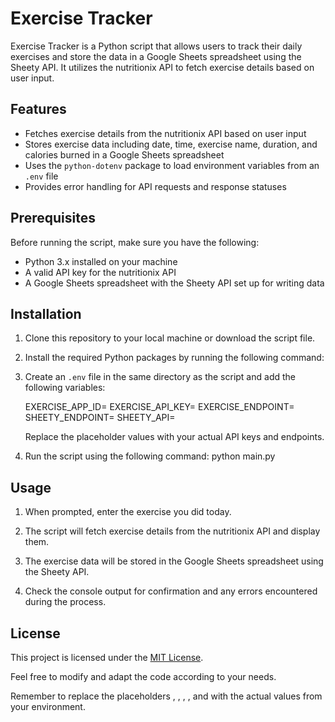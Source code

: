 # Exercise Tracker

Exercise Tracker is a Python script that allows users to track their daily exercises and store the data in a Google Sheets spreadsheet using the Sheety API. It utilizes the nutritionix API to fetch exercise details based on user input.

## Features

- Fetches exercise details from the nutritionix API based on user input
- Stores exercise data including date, time, exercise name, duration, and calories burned in a Google Sheets spreadsheet
- Uses the `python-dotenv` package to load environment variables from an `.env` file
- Provides error handling for API requests and response statuses

## Prerequisites

Before running the script, make sure you have the following:

- Python 3.x installed on your machine
- A valid API key for the nutritionix API
- A Google Sheets spreadsheet with the Sheety API set up for writing data

## Installation

1. Clone this repository to your local machine or download the script file.

2. Install the required Python packages by running the following command:

3. Create an `.env` file in the same directory as the script and add the following variables:

    EXERCISE_APP_ID=<your-nutritionix-app-id>
    EXERCISE_API_KEY=<your-nutritionix-api-key>
    EXERCISE_ENDPOINT=<nutritionix-exercise-endpoint>
    SHEETY_ENDPOINT=<sheety-api-endpoint>
    SHEETY_API=<your-sheety-api-key>
    
    Replace the placeholder values with your actual API keys and endpoints.
4. Run the script using the following command:
    python main.py


## Usage

1. When prompted, enter the exercise you did today.

2. The script will fetch exercise details from the nutritionix API and display them.

3. The exercise data will be stored in the Google Sheets spreadsheet using the Sheety API.

4. Check the console output for confirmation and any errors encountered during the process.

## License

This project is licensed under the [MIT License](LICENSE).

Feel free to modify and adapt the code according to your needs.

Remember to replace the placeholders <your-nutritionix-app-id>, <your-nutritionix-api-key>, <nutritionix-exercise-endpoint>, <sheety-api-endpoint>, and <your-sheety-api-key> with the actual values from your environment.